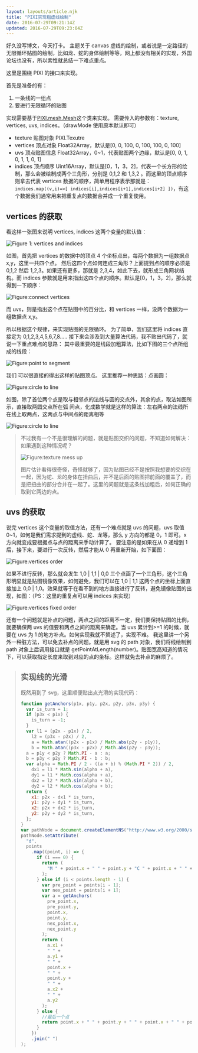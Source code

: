 ```yaml
---
layout: layouts/article.njk
title: "PIXI实现粗虚线绘制"
date: 2016-07-29T09:21:14Z
updated: 2016-07-29T09:23:04Z
---
```


好久没写博文，今天打卡。
主题关于 canvas 虚线的绘制，或者说是一定路径的无限循环贴图的绘制，比如龙、蛇的身体绘制等等，网上都没有相关的实现，外国论坛也没有，所以索性就总结一下难点重点。

这里是围绕 PIXI 的接口来实现。

首先是准备的有：

1. 一条线的一组点
2. 要进行无限循环的贴图

实现需要基于[PIXI.mesh.Mesh](https://pixijs.github.io/docs/PIXI.mesh.Mesh.html)这个类来实现。
需要传入的参数有：texture, vertices, uvs, indices。（drawMode 使用原本默认即可）

- texture 贴图对象 PIXI.Texutre
- vertices 顶点对象 Float32Array，默认是[0, 0, 100, 0, 100, 100, 0, 100]
- uvs 顶点贴图信息 Float32Array，0~1，代表贴图两个边缘，默认是[0, 0, 1, 0, 1, 1, 0, 1]
- indices 顶点顺序 Uint16Array，默认是[0，1，3，2]，代表一个长方形的绘制，那么会被绘制成两个三角形，分别是 0,1,2 和 1,3,2 。而这里的顶点顺序则拿去代表 vertices 数据的顺序，简单用程序表示那就是：`indices.map((v,i)=>[ indices[i],indices[i+1],indices[i+2] ])`，有这个数据我们通常用来把重复点的数据合并成一个重复使用。

## vertices 的获取

看这样一张图来说明 vertices, indices 这两个变量的默认值：

![Figure 1: vertices and indices](/img/pixi-dash-line/vertices-and-indices.png)

如图，首先把 vertices 的数据中的顶点 4 个坐标点出，每两个数据为一组数据点 x,y，这里一共四个点。
然后这四个点如何连成三角形？上面提到点的顺序必须是 0,1,2 然后 1,2,3。如果还有更多，那就是 2,3,4，如此下去，就形成三角网状结构。而 indices 参数就是用来指出这四个点的顺序。默认是[0，1，3，2]，那么就得到一下顺序：

![Figure:connect vertices](/img/pixi-dash-line/connect-vertices.png)

而 uvs，则是指出这个点在贴图中的百分比，和 vertices 一样，没两个数据为一组数据点 x,y。

所以根据这个规律，来实现贴图的无限循环。
为了简单，我们这里将 indices 直接定为 0,1,2,3,4,5,6,7,8.....
接下来会涉及到大量算法代码，我不贴出代码了，就说一下重点难点的思路：
其中最重要的是线段加粗算法，比如下图的三个点所组成的线段：

![Figure:point to segment](/img/pixi-dash-line/point-to-segment.png)

我们 可以很直接的得出这样的贴图顶点。
这里推荐一种思路：点画圆：

![Figure:circle to line](/img/pixi-dash-line/circle-to-line.png)

如图，除了首位两个点是取与相邻点的法线与圆的交点外，其余的点，取法如图所示，直接取两圆交点所在弧 间点，化成数学就是这样的算法：左右两点的法线所在线上取两点，这两点与中间点的距离相等

![Figure:circle to line](/img/pixi-dash-line/circle-to-line-math.png)

> 不过我有一个不是很理解的问题，就是贴图交织的问题，不知道如何解决：如果遇到这种情况呢？
>
> ![Figure:texture mess up](/img/pixi-dash-line/texture-mess-up.png)
>
> 图片估计看得很奇怪，奇怪就够了，因为贴图已经不是按照我想要的交织在一起，因为蛇、龙的身体在扭曲后，并不是后面的贴图把前面的覆盖了，而是把扭曲的部分合并在一起了。这里的问题就是这条线加粗后，如何正确的取到它两边的点。

## uvs 的获取

说完 vertices 这个变量的取值方法，还有一个难点就是 uvs 的问题，uvs 取值 0~1，如何是我们需求提到的虚线、蛇、龙等，那么 y 方向的都是 0，1 即可。x 方向就变成要根据点与点的距离来手动计算了。
要注意的是如果在从 0 递增到 1 后，接下来，要进行一次反转，然后才能从 0 再重新开始，如下面图：

![Figure:vertices order](/img/pixi-dash-line/vertices-order.png)

如果不进行反转，那么就会发生 1,0 | 1,1 | 0,0 三个点画了一个三角形，这个三角形明显就是贴图镜像效果，如何避免，我们可以在 1,0 | 1,1 这两个点的坐标上面直接加上 0,0 | 1,0。效果就等于在看不到的地方直接进行了反转，避免镜像贴图的出现，如图：（PS：这里的重复点可以用 indices 来实现）

![Figure:vertices fixed order](/img/pixi-dash-line/vertices-fixed-order.png)

还有一个问题就是补点的问题，两点之间的距离不一定，我们要保持贴图的比例，就要确保两 uvs 的值要和两点之间的距离来确定。当 uvs 累计到>=1 的时候，就要在 uvs 为 1 的地方补点。如何实现我就不赘述了，实现不难。
我这里讲一个另外一种脏方法，可以免去补点的问题。就是用 svg 的 path 对象，我们将线绘制到 path 对象上后调用接口就是 getPointAtLength(number)。贴图宽高知道的情况下，可以获取指定长度来取到对应的点的坐标。这样就免去补点的麻烦了。

> ## 实现线的光滑
>
> 既然用到了 svg，这里顺便贴出点光滑的实现代码：
>
> ```js
> function getAnchors(p1x, p1y, p2x, p2y, p3x, p3y) {
>   var is_turn = 1;
>   if (p3x < p1x) {
>     is_turn = -1;
>   }
>   var l1 = (p2x - p1x) / 2,
>     l2 = (p3x - p2x) / 2,
>     a = Math.atan((p2x - p1x) / Math.abs(p2y - p1y)),
>     b = Math.atan((p3x - p2x) / Math.abs(p2y - p3y));
>   a = p1y < p2y ? Math.PI - a : a;
>   b = p3y < p2y ? Math.PI - b : b;
>   var alpha = Math.PI / 2 - ((a + b) % (Math.PI * 2)) / 2,
>     dx1 = l1 * Math.sin(alpha + a),
>     dy1 = l1 * Math.cos(alpha + a),
>     dx2 = l2 * Math.sin(alpha + b),
>     dy2 = l2 * Math.cos(alpha + b);
>   return {
>     x1: p2x - dx1 * is_turn,
>     y1: p2y + dy1 * is_turn,
>     x2: p2x + dx2 * is_turn,
>     y2: p2y + dy2 * is_turn,
>   };
> }
> var pathNode = document.createElementNS("http://www.w3.org/2000/svg", "path");
> pathNode.setAttribute(
>   "d",
>   points
>     .map((point, i) => {
>       if (i === 0) {
>         return (
>           "M " + point.x + " " + point.y + "C " + point.x + " " + point.y
>         );
>       } else if (i < points.length - 1) {
>         var pre_point = points[i - 1];
>         var nex_point = points[i + 1];
>         var a = getAnchors(
>           pre_point.x,
>           pre_point.y,
>           point.x,
>           point.y,
>           nex_point.x,
>           nex_point.y
>         );
>         return (
>           a.x1 +
>           " " +
>           a.y1 +
>           " " +
>           point.x +
>           " " +
>           point.y +
>           " " +
>           a.x2 +
>           " " +
>           a.y2
>         );
>       } else {
>         //最后一个点
>         return point.x + " " + point.y + " " + point.x + " " + point.y;
>       }
>     })
>     .join(" ")
> );
> ```
